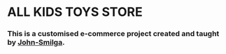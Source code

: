 # ALL KIDS TOYS STORE 

### This is a customised e-commerce project created and taught by [John-Smilga](https://github.com/john-smilga).